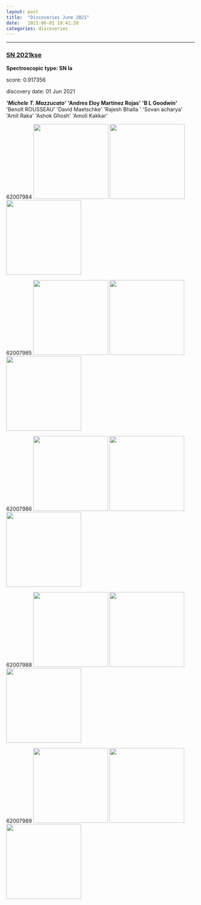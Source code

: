 ```yaml
---
layout: post
title:  "Discoveries June 2021"
date:   2021-06-01 19:41:20 
categories: discoveries
---
```



----------
### [SN 2021kse](https://www.wis-tns.org/object/2021kse)

**Spectroscopic type: SN Ia**

score: 0.917356

discovery date: 01 Jun 2021

***'Michele T. Mazzucato'*** **'Andres Eloy Martinez Rojas'** **'B L Goodwin'** 'Benoît ROUSSEAU' 'David Maetschke' 'Rajesh Bhalla ' 'Sovan acharya' 'Amit Raka' 'Ashok Ghosh' 'Amoli Kakkar' 

62007984
<img src="https://panoptes-uploads.zooniverse.org/subject_location/04a02291-cd1c-4520-9c9a-55a46803a6f8.jpeg" width="200"/>
<img src="https://panoptes-uploads.zooniverse.org/subject_location/3518d16b-b87e-45a0-bde5-f7dd71a2912a.jpeg" width="200"/>
<img src="https://panoptes-uploads.zooniverse.org/subject_location/55c779ee-4762-4a8b-bf71-9644ba3abb9d.jpeg" width="200"/>

62007985
<img src="https://panoptes-uploads.zooniverse.org/subject_location/6d5d9a5a-b9f7-4ab5-8d7b-25c1f53d503d.jpeg" width="200"/>
<img src="https://panoptes-uploads.zooniverse.org/subject_location/03e451ca-9013-4d60-addb-bb0b1f247a5e.jpeg" width="200"/>
<img src="https://panoptes-uploads.zooniverse.org/subject_location/7c280741-8d8f-4d02-88aa-b7d3e0029cd1.jpeg" width="200"/>

62007986
<img src="https://panoptes-uploads.zooniverse.org/subject_location/72bb0536-b1d9-4bf7-aa2b-028e5d7c71d7.jpeg" width="200"/>
<img src="https://panoptes-uploads.zooniverse.org/subject_location/9920978e-6d24-460e-a83d-1964bffbdae6.jpeg" width="200"/>
<img src="https://panoptes-uploads.zooniverse.org/subject_location/842f02f7-d0d9-46d3-8a6e-5ce3f3c67cd1.jpeg" width="200"/>

62007988
<img src="https://panoptes-uploads.zooniverse.org/subject_location/4a1a206e-ffb9-4bce-890f-419881e4fffb.jpeg" width="200"/>
<img src="https://panoptes-uploads.zooniverse.org/subject_location/ef79977e-8f17-4913-8219-ccda9bdf2be6.jpeg" width="200"/>
<img src="https://panoptes-uploads.zooniverse.org/subject_location/dc2a5098-63f0-4c79-bd37-1b914454ee46.jpeg" width="200"/>

62007989
<img src="https://panoptes-uploads.zooniverse.org/subject_location/21a15daf-9544-4be1-81c2-0cfbd536978d.jpeg" width="200"/>
<img src="https://panoptes-uploads.zooniverse.org/subject_location/e6b7b4ad-2fef-4c0c-82af-94a496acba0f.jpeg" width="200"/>
<img src="https://panoptes-uploads.zooniverse.org/subject_location/88bb6c3c-1a83-43ce-84e9-be8503fe0f54.jpeg" width="200"/>



